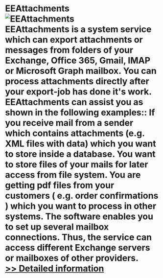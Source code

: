 # EEAttachments<br />![EEAttachments](https://mycommerce.akamaized.net/api/pimages/P300738622/BIG/300738622.JPG)<br />EEAttachments is a system service which can export attachments or messages from folders of your Exchange, Office 365, Gmail, IMAP or Microsoft Graph mailbox. You can process attachments directly after your export-job has done it's work. EEAttachments can assist you as shown in the following examples:: If you receive mail from a sender which contains attachments (e.g. XML files with data) which you want to store inside a database. You want to store files of your mails for later access from file system. You are getting pdf files from your customers ( e.g. order confirmations ) which you want to process in other systems. The software enables you to set up several mailbox connections. Thus, the service can access different Exchange servers or mailboxes of other providers.<br />[>> Detailed information](https://secure.shareit.com/shareit/product.html?productid=300738622&affiliateid=200057808)